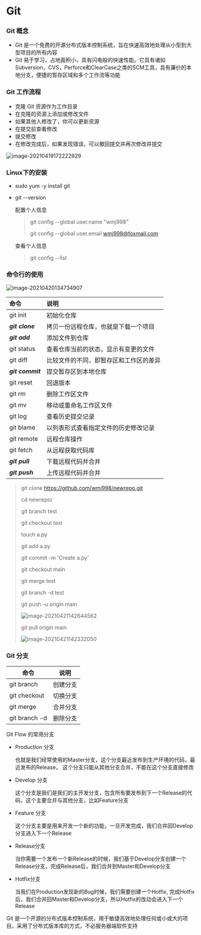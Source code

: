 # Git



### Git 概念

+ Git 是一个免费的开源分布式版本控制系统，旨在快速高效地处理从小型到大型项目的所有内容
+ Git 易于学习，占地面积小，具有闪电般的快速性能。它具有诸如Subversion，CVS，Perforce和ClearCase之类的SCM工具，具有廉价的本地分支，便捷的暂存区域和多个工作流等功能



### Git 工作流程

+ 克隆 Git 资源作为工作目录
+ 在克隆的资源上添加或修改文件
+ 如果其他人修改了，你可以更新资源
+ 在提交前查看修改
+ 提交修改
+ 在修改完成后，如果发现错误，可以撤回提交并再次修改并提交

![image-20210419172222929](C:\Users\北城少年丶花与蝶~\AppData\Roaming\Typora\typora-user-images\image-20210419172222929.png)



### Linux下的安装

+ sudo yum -y install git

+ git --version

  配置个人信息

  > git config --global user.name "wmj998"
  >
  > git config --global user.email wmj998@foxmail.com
  
  查看个人信息
  
  > git config --list



### 命令行的使用

![image-20210420134734907](C:\Users\北城少年丶花与蝶~\AppData\Roaming\Typora\typora-user-images\image-20210420134734907.png)

| 命令             | 说明                                   |
| :--------------- | :------------------------------------- |
| git init         | 初始化仓库                             |
| ***git clone***  | 拷贝一份远程仓库，也就是下载一个项目   |
| ***git add***    | 添加文件到仓库                         |
| git status       | 查看仓库当前的状态，显示有变更的文件   |
| git diff         | 比较文件的不同，即暂存区和工作区的差异 |
| ***git commit*** | 提交暂存区到本地仓库                   |
| git reset        | 回退版本                               |
| git rm           | 删除工作区文件                         |
| git mv           | 移动或重命名工作区文件                 |
| git log          | 查看历史提交记录                       |
| git blame        | 以列表形式查看指定文件的历史修改记录   |
| git remote       | 远程仓库操作                           |
| git fetch        | 从远程获取代码库                       |
| ***git pull***   | 下载远程代码并合并                     |
| ***git push***   | 上传远程代码并合并                     |



> git clone https://github.com/wmj998/newrepo.git
>
> cd newrepo/
>
> git branch test
>
> git checkout test
>
> touch a.py
>
> git add a.py
>
> git commit -m 'Create a.py'
>
> git checkout main
>
> git merge test
>
> git branch -d test
>
> git push -u origin main
>
> ![image-20210421142644562](C:\Users\北城少年丶花与蝶~\AppData\Roaming\Typora\typora-user-images\image-20210421142644562.png)
>
> git pull origin main
>
> ![image-20210421142332050](C:\Users\北城少年丶花与蝶~\AppData\Roaming\Typora\typora-user-images\image-20210421142332050.png)





### Git 分支

| 命令          | 说明     |
| ------------- | -------- |
| git branch    | 创建分支 |
| git checkout  | 切换分支 |
| git merge     | 合并分支 |
| git branch -d | 删除分支 |

Git Flow 的常用分支

+ Production 分支

  也就是我们经常使用的Master分支，这个分支最近发布到生产环境的代码，最近发布的Release， 这个分支只能从其他分支合并，不能在这个分支直接修改

+ Develop 分支

  这个分支是我们是我们的主开发分支，包含所有要发布到下一个Release的代码，这个主要合并与其他分支，比如Feature分支

+ Feature 分支

  这个分支主要是用来开发一个新的功能，一旦开发完成，我们合并回Develop分支进入下一个Release

+ Release分支

  当你需要一个发布一个新Release的时候，我们基于Develop分支创建一个Release分支，完成Release后，我们合并到Master和Develop分支

+ Hotfix分支

  当我们在Production发现新的Bug时候，我们需要创建一个Hotfix, 完成Hotfix后，我们合并回Master和Develop分支，所以Hotfix的改动会进入下一个Release



Git 是一个开源的分布式版本控制系统，用于敏捷高效地处理任何或小或大的项目。采用了分布式版本库的方式，不必服务器端软件支持

